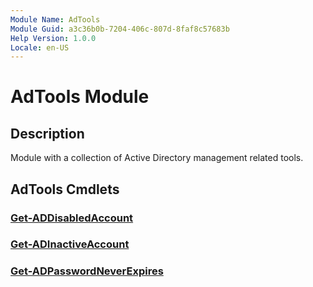 ```yaml
---
Module Name: AdTools
Module Guid: a3c36b0b-7204-406c-807d-8faf8c57683b
Help Version: 1.0.0
Locale: en-US
---
```


# AdTools Module
## Description
Module with a collection of Active Directory management related tools.

## AdTools Cmdlets
### [Get-ADDisabledAccount](https://github.com/asweisman/AdTools/blob/master/Source/en-US/Get-ADDisabledAccount.md)

### [Get-ADInactiveAccount](https://github.com/asweisman/AdTools/blob/master/Source/en-US/Get-ADInactiveAccount.md)

### [Get-ADPasswordNeverExpires](https://github.com/asweisman/AdTools/blob/master/Source/en-US/Get-ADPasswordNeverExpires.md)


